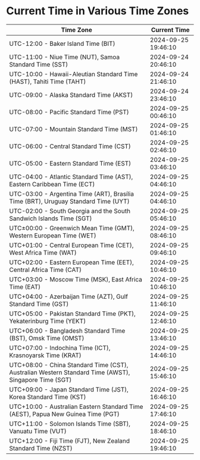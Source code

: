 # Current Time in Various Time Zones

| Time Zone | Current Time |
|-----------|--------------|
| UTC-12:00 - Baker Island Time (BIT) | 2024-09-25 19:46:10 |
| UTC-11:00 - Niue Time (NUT), Samoa Standard Time (SST) | 2024-09-24 20:46:10 |
| UTC-10:00 - Hawaii-Aleutian Standard Time (HAST), Tahiti Time (TAHT) | 2024-09-24 21:46:10 |
| UTC-09:00 - Alaska Standard Time (AKST) | 2024-09-24 23:46:10 |
| UTC-08:00 - Pacific Standard Time (PST) | 2024-09-25 00:46:10 |
| UTC-07:00 - Mountain Standard Time (MST) | 2024-09-25 01:46:10 |
| UTC-06:00 - Central Standard Time (CST) | 2024-09-25 02:46:10 |
| UTC-05:00 - Eastern Standard Time (EST) | 2024-09-25 03:46:10 |
| UTC-04:00 - Atlantic Standard Time (AST), Eastern Caribbean Time (ECT) | 2024-09-25 04:46:10 |
| UTC-03:00 - Argentina Time (ART), Brasília Time (BRT), Uruguay Standard Time (UYT) | 2024-09-25 04:46:10 |
| UTC-02:00 - South Georgia and the South Sandwich Islands Time (SGT) | 2024-09-25 05:46:10 |
| UTC±00:00 - Greenwich Mean Time (GMT), Western European Time (WET) | 2024-09-25 08:46:10 |
| UTC+01:00 - Central European Time (CET), West Africa Time (WAT) | 2024-09-25 09:46:10 |
| UTC+02:00 - Eastern European Time (EET), Central Africa Time (CAT) | 2024-09-25 10:46:10 |
| UTC+03:00 - Moscow Time (MSK), East Africa Time (EAT) | 2024-09-25 10:46:10 |
| UTC+04:00 - Azerbaijan Time (AZT), Gulf Standard Time (GST) | 2024-09-25 11:46:10 |
| UTC+05:00 - Pakistan Standard Time (PKT), Yekaterinburg Time (YEKT) | 2024-09-25 12:46:10 |
| UTC+06:00 - Bangladesh Standard Time (BST), Omsk Time (OMST) | 2024-09-25 13:46:10 |
| UTC+07:00 - Indochina Time (ICT), Krasnoyarsk Time (KRAT) | 2024-09-25 14:46:10 |
| UTC+08:00 - China Standard Time (CST), Australian Western Standard Time (AWST), Singapore Time (SGT) | 2024-09-25 15:46:10 |
| UTC+09:00 - Japan Standard Time (JST), Korea Standard Time (KST) | 2024-09-25 16:46:10 |
| UTC+10:00 - Australian Eastern Standard Time (AEST), Papua New Guinea Time (PGT) | 2024-09-25 17:46:10 |
| UTC+11:00 - Solomon Islands Time (SBT), Vanuatu Time (VUT) | 2024-09-25 18:46:10 |
| UTC+12:00 - Fiji Time (FJT), New Zealand Standard Time (NZST) | 2024-09-25 19:46:10 |

